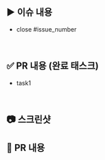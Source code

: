 <!-- 이슈 제목과 동일하게 PR의 제목은 "구현 타입: 구현내용 " -->

## ▶️ 이슈 내용

- close #issue_number

<br />

## ✅ PR 내용 (완료 태스크)
- task1

<br />

## 📷 스크린샷

<!-- 팀원들이 이해할 수 있게 구현한 화면을 보여주세요 -->

## 🔎 PR 내용

<!-- 팀원들에게 PR의 내용을 설명해주세요 -->
<!-- 기록하고 싶은 트러블 슈팅이나 어려웠던 혹은 공유하고 싶었던 챌린징 요소들도 함께 적어주면 모두에게 좋을 것 같아요 -->


<br />
